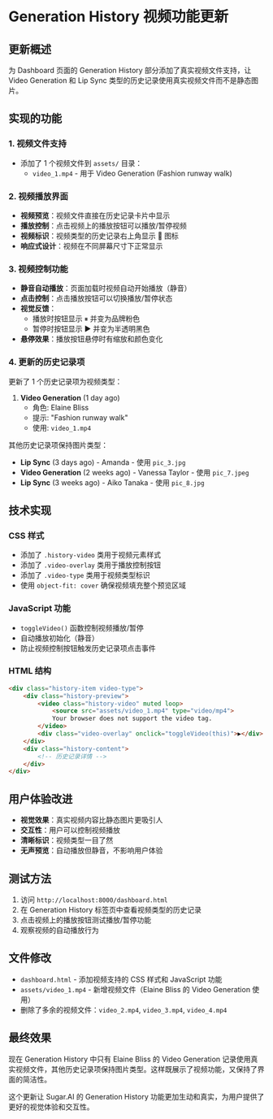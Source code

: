 # Generation History 视频功能更新

## 更新概述
为 Dashboard 页面的 Generation History 部分添加了真实视频文件支持，让 Video Generation 和 Lip Sync 类型的历史记录使用真实视频文件而不是静态图片。

## 实现的功能

### 1. 视频文件支持
- 添加了 1 个视频文件到 `assets/` 目录：
  - `video_1.mp4` - 用于 Video Generation (Fashion runway walk)

### 2. 视频播放界面
- **视频预览**：视频文件直接在历史记录卡片中显示
- **播放控制**：点击视频上的播放按钮可以播放/暂停视频
- **视频标识**：视频类型的历史记录右上角显示 🎥 图标
- **响应式设计**：视频在不同屏幕尺寸下正常显示

### 3. 视频控制功能
- **静音自动播放**：页面加载时视频自动开始播放（静音）
- **点击控制**：点击播放按钮可以切换播放/暂停状态
- **视觉反馈**：
  - 播放时按钮显示 ⏸ 并变为品牌粉色
  - 暂停时按钮显示 ▶ 并变为半透明黑色
- **悬停效果**：播放按钮悬停时有缩放和颜色变化

### 4. 更新的历史记录项
更新了 1 个历史记录项为视频类型：

1. **Video Generation** (1 day ago)
   - 角色: Elaine Bliss
   - 提示: "Fashion runway walk"
   - 使用: `video_1.mp4`

其他历史记录项保持图片类型：
- **Lip Sync** (3 days ago) - Amanda - 使用 `pic_3.jpg`
- **Video Generation** (2 weeks ago) - Vanessa Taylor - 使用 `pic_7.jpeg`
- **Lip Sync** (3 weeks ago) - Aiko Tanaka - 使用 `pic_8.jpg`

## 技术实现

### CSS 样式
- 添加了 `.history-video` 类用于视频元素样式
- 添加了 `.video-overlay` 类用于播放控制按钮
- 添加了 `.video-type` 类用于视频类型标识
- 使用 `object-fit: cover` 确保视频填充整个预览区域

### JavaScript 功能
- `toggleVideo()` 函数控制视频播放/暂停
- 自动播放初始化（静音）
- 防止视频控制按钮触发历史记录项点击事件

### HTML 结构
```html
<div class="history-item video-type">
    <div class="history-preview">
        <video class="history-video" muted loop>
            <source src="assets/video_1.mp4" type="video/mp4">
            Your browser does not support the video tag.
        </video>
        <div class="video-overlay" onclick="toggleVideo(this)">▶</div>
    </div>
    <div class="history-content">
        <!-- 历史记录详情 -->
    </div>
</div>
```

## 用户体验改进
- **视觉效果**：真实视频内容比静态图片更吸引人
- **交互性**：用户可以控制视频播放
- **清晰标识**：视频类型一目了然
- **无声预览**：自动播放但静音，不影响用户体验

## 测试方法
1. 访问 `http://localhost:8000/dashboard.html`
2. 在 Generation History 标签页中查看视频类型的历史记录
3. 点击视频上的播放按钮测试播放/暂停功能
4. 观察视频的自动播放行为

## 文件修改
- `dashboard.html` - 添加视频支持的 CSS 样式和 JavaScript 功能
- `assets/video_1.mp4` - 新增视频文件（Elaine Bliss 的 Video Generation 使用）
- 删除了多余的视频文件：`video_2.mp4`, `video_3.mp4`, `video_4.mp4`

## 最终效果
现在 Generation History 中只有 Elaine Bliss 的 Video Generation 记录使用真实视频文件，其他历史记录项保持图片类型。这样既展示了视频功能，又保持了界面的简洁性。

这个更新让 Sugar.AI 的 Generation History 功能更加生动和真实，为用户提供了更好的视觉体验和交互性。 